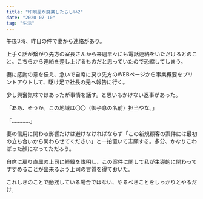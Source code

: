 ```yaml
---
title: "印刷屋が廃業したらしい2"
date: "2020-07-10"
tag: "生活"
---
```


午後3時、昨日の件で妻から連絡があり。

上手く話が繋がり先方の室長さんから来週早々にも電話連絡をいただけるとのこと。こちらから連絡を差し上げるものだと思っていたので恐縮してしまう。

妻に感謝の意を伝え、急いで自席に戻り先方のWEBページから事業概要をプリントアウトして、駆け足で社長の元へ報告に行く。

少し興奮気味ではあったが事情を話す。と思いもかけない返事があった。

「ああ、そうか。この地域は〇〇（御子息の名前）担当やな。」

「…………」

[](
目の前の2代目も大概な社長だが、3代目はそれに輪をかけたような大うつけ。妻の信用に関わる悪影響だけは避けなければならず「この新規顧客の案件には最初の立ち合いから関わらせてください」と思わず口をついてしまう。
)

[](
昭和の印刷会社の社長さん。情報流通の中心にいて、特段営業努力をせずとも向こうから仕事が舞い込んで来た高度経済成長時代の空気を胸いっぱいにしまい込み、毒とも知らず奥の奥まで侵されたぼんやりしたオツムのお坊ちゃん。ただ、ぼうっと死んだ目をして周りを眺めているだけ。自分のやることは資金繰り、そんな毎日から逃れたいから営業を会社まわりすんねんと平気で言ってしまえる大馬鹿者。
)

妻の信用に関わる影響だけは避けなければならず「この新規顧客の案件には最初の立ち合いから関わらせてください」と一拍置いて志願する。多分、かなりこわばった顔になってただろう。

自席に戻り直属の上司に経緯を説明し、この案件に関して私が主導的に関わってすすめることが出来るよう上司の言質を得ておいた。

これしきのことで動揺している場合ではない、やるべきことをしっかりとやるだけ。